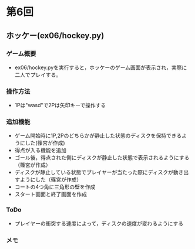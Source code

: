 # 第6回
## ホッケー(ex06/hockey.py)
### ゲーム概要
- ex06/hockey.pyを実行すると，ホッケーのゲーム画面が表示され，実際に二人でプレイする。
### 操作方法
- 1Pは"wasd"で2Pは矢印キーで操作する
### 追加機能
- ゲーム開始時に1P,2Pのどちらかが静止した状態のディスクを保持できるようにした(篠宮が作成)
- 得点が入る機能を追加
- ゴール後，得点された側にディスクが静止した状態で表示されるようにする（篠宮が作成）
- ディスクが静止している状態でプレイヤーが当たった際にディスクが動き出すようにした（篠宮が作成）
- コートの4つ角に三角形の壁を作成
- スタート画面と終了画面を作成
### ToDo
- プレイヤーの衝突する速度によって，ディスクの速度が変わるようにする
### メモ
